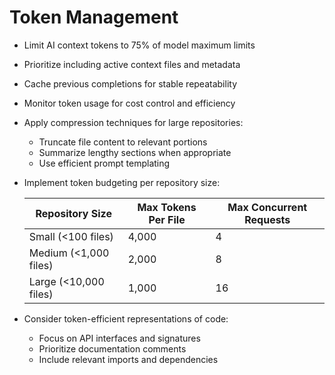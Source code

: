 # Token Management

- Limit AI context tokens to 75% of model maximum limits
- Prioritize including active context files and metadata
- Cache previous completions for stable repeatability
- Monitor token usage for cost control and efficiency
- Apply compression techniques for large repositories:
  - Truncate file content to relevant portions
  - Summarize lengthy sections when appropriate
  - Use efficient prompt templating
- Implement token budgeting per repository size:

  | Repository Size       | Max Tokens Per File | Max Concurrent Requests |
  | --------------------- | ------------------- | ----------------------- |
  | Small (<100 files)    | 4,000               | 4                       |
  | Medium (<1,000 files) | 2,000               | 8                       |
  | Large (<10,000 files) | 1,000               | 16                      |

- Consider token-efficient representations of code:
  - Focus on API interfaces and signatures
  - Prioritize documentation comments
  - Include relevant imports and dependencies
